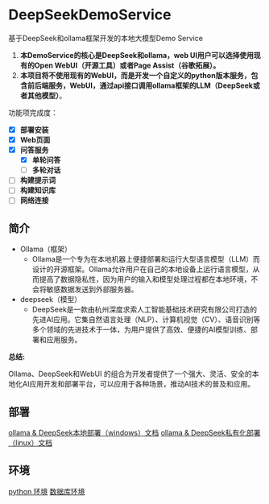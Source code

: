 # DeepSeekDemoService

基于DeepSeek和ollama框架开发的本地大模型Demo Service

1. **本DemoService的核心是DeepSeek和ollama，web UI用户可以选择使用现有的Open WebUI（开源工具）或者Page Assist（谷歌拓展）。**
2. **本项目将不使用现有的WebUI，而是开发一个自定义的python版本服务，包含前后端服务，WebUI，通过api接口调用ollama框架的LLM（DeepSeek或者其他模型）**。

功能项完成度：

- [x] **部署安装**
- [x] **Web页面**
- [x] **问答服务**
  - [x] **单轮问答**
  - [ ] **多轮对话**
- [ ] **构建提示词**
- [ ] **构建知识库**
- [ ] **网络连接**

## 简介

- Ollama（框架）
  - Ollama是一个专为在本地机器上便捷部署和运行大型语言模型（LLM）而设计的开源框架。Ollama允许用户在自己的本地设备上运行语言模型，从而提高了数据隐私性，因为用户的输入和模型处理过程都在本地环境，不会将敏感数据发送到外部服务器。
- deepseek（模型）
  - DeepSeek是一款由杭州深度求索人工智能基础技术研究有限公司打造的先进AI应用。它集自然语言处理（NLP）、计算机视觉（CV）、语音识别等多个领域的先进技术于一体，为用户提供了高效、便捷的AI模型训练、部署和应用服务。

**总结:**

Ollama、DeepSeek和WebUI 的组合为开发者提供了一个强大、灵活、安全的本地化AI应用开发和部署平台，可以应用于各种场景，推动AI技术的普及和应用。

## 部署

[ollama & DeepSeek本地部署（windows）文档](./doc/install_windows.md)
[ollama & DeepSeek私有化部署（linux）文档](./doc/install_linux.md)

## 环境

[python 环境](./doc/install_env.md)
[数据库环境](./doc/install_env.md)
